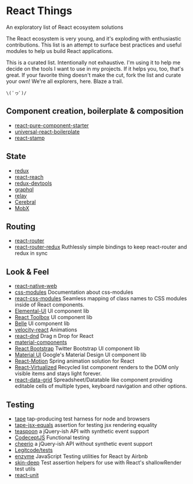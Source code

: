 # React Things

An exploratory list of React ecosystem solutions

The React ecosystem is very young, and it's exploding with enthusiastic contributions. This list is an attempt to surface best practices and useful modules to help us build React applications.

This is a curated list. Intentionally not exhaustive. I'm using it to help me decide on the tools I want to use in my projects. If it helps you, too, that's great. If your favorite thing doesn't make the cut, fork the list and curate your own! We're all explorers, here. Blaze a trail.

`\( ﾟヮﾟ)/`


## Component creation, boilerplate & composition

* [react-pure-component-starter](https://github.com/ericelliott/react-pure-component-starter)
* [universal-react-boilerplate](https://github.com/cloverfield-tools/universal-react-boilerplate)
* [react-stamp](https://github.com/stampit-org/react-stamp)

## State

* [redux](https://github.com/rackt/redux)
* [react-reach](https://github.com/kennetpostigo/react-reach)
* [redux-devtools](https://github.com/gaearon/redux-devtools)
* [graphql](https://github.com/facebook/graphql)
* [relay](https://github.com/facebook/relay)
* [Cerebral](http://www.cerebraljs.com/)
* [MobX](https://github.com/mobxjs/mobx)

## Routing

* [react-router](https://github.com/rackt/react-router)
* [react-router-redux](https://github.com/rackt/react-router-redux) Ruthlessly simple bindings to keep react-router and redux in sync

## Look & Feel

* [react-native-web](https://github.com/necolas/react-native-web)
* [css-modules](https://github.com/css-modules/css-modules) Documentation about css-modules
* [react-css-modules](https://github.com/gajus/react-css-modules) Seamless mapping of class names to CSS modules inside of React components.
* [Elemental-UI](http://elemental-ui.com/) UI component lib
* [React Toolbox](http://react-toolbox.com/) UI component lib
* [Belle](http://nikgraf.github.io/belle/) UI component lib
* [velocity-react](https://github.com/twitter-fabric/velocity-react) Animations
* [react-dnd](http://gaearon.github.io/react-dnd/) Drag n Drop for React
* [material-components](http://garth.github.io/material-components/#/)
* [React Bootstrap](https://react-bootstrap.github.io/) Twitter Bootstrap UI component lib
* [Material UI](http://www.material-ui.com/#/) Google's Material Design UI component lib
* [React-Motion](https://github.com/chenglou/react-motion) Spring animation solution for React
* [React-Virtualized](https://github.com/bvaughn/react-virtualized) Recycled list component renders to the DOM only visible items and stays light forever.
* [react-data-grid](https://github.com/adazzle/react-data-grid) Spreadsheet/Datatable like component providing editable cells of multiple types, keyboard navigation and other options.

## Testing

* [tape](https://github.com/substack/tape) tap-producing test harness for node and browsers
* [tape-jsx-equals](https://github.com/atabel/tape-jsx-equals) assertion for testing jsx rendering equality
* [teaspoon](https://github.com/jquense/teaspoon) a jQuery-ish API with synthetic event support
* [CodeceptJS](http://codecept.io/) Functional testing
* [cheerio](https://github.com/cheeriojs/cheerio) a jQuery-ish API without synthetic event support
* [Legitcode/tests](https://github.com/Legitcode/tests)
* [enzyme](https://github.com/airbnb/enzyme) JavaScript Testing utilities for React by Airbnb
* [skin-deep](https://github.com/glenjamin/skin-deep) Test assertion helpers for use with React's shallowRender test utils
* [react-unit](https://github.com/pzavolinsky/react-unit)

